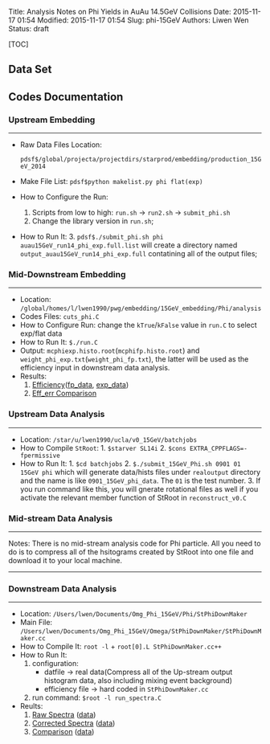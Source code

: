 Title: Analysis Notes on Phi Yields in AuAu 14.5GeV Collisions
Date: 2015-11-17 01:54
Modified: 2015-11-17 01:54
Slug: phi-15GeV
Authors: Liwen Wen
Status: draft

[TOC]

## Data Set

## Codes Documentation
### Upstream Embedding
----
* Raw Data Files Location: 

     `pdsf$/global/projecta/projectdirs/starprod/embedding/production_15GeV_2014` 

* Make File List: `pdsf$python makelist.py phi flat(exp)`
* How to Configure the Run:
    1. Scripts from low to high: `run.sh` -> `run2.sh` -> `submit_phi.sh`
    2. Change the library version in `run.sh`; 
* How to Run It:
    3. `pdsf$./submit_phi.sh phi auau15GeV_run14_phi_exp.full.list` will create a directory named `output_auau15GeV_run14_phi_exp.full` contatining all of the output files;

### Mid-Downstream Embedding
----
* Location: `/global/homes/l/lwen1990/pwg/embedding/15GeV_embedding/Phi/analysis`
* Codes Files: `cuts_phi.C`
* How to Configure Run: change the `kTrue`/`kFalse` value in `run.C` to select exp/flat data
* How to Run It: `$./run.C`
* Output: `mcphiexp.histo.root`(`mcphifp.histo.root`) and `weight_phi_exp.txt`(`weight_phi_fp.txt`), the latter will be used as the efficiency input in downstream data analysis.
* Results: 
    1. [Efficiency]({filename}/plots/final_eff_combined_phi_15GeV.pdf)([fp_data]({filename}/data/weight_phi_fp_15GeV.txt), [exp_data]({filename}/data/weight_phi_exp_15GeV.txt))
    2. [Eff_err Comparison]({filename}/plots/efferr_comparison_phi_15GeV.pdf)

### Upstream Data Analysis 
----
* Location: `/star/u/lwen1990/ucla/v0_15GeV/batchjobs`
* How to Compile `StRoot`: 
      1. `$starver SL14i`
      2. `$cons EXTRA_CPPFLAGS=-fpermissive`
* How to Run It:
      1. `$cd batchjobs`
      2. `$./submit_15GeV_Phi.sh 0901 01 15GeV phi` which will generate data/hists files under `realoutput` directory and the name is like `0901_15GeV_phi_data`. The `01` is the test number.
      3. If you run command like this, you will gnerate rotational files as well if you activate the relevant member function of StRoot in `reconstruct_v0.C`

### Mid-stream Data Analysis
----
Notes: There is no mid-stream analysis code for Phi particle. All you need to do is to compress all of the hsitograms created by StRoot into one file and download it to your local machine.

----
### Downstream Data Analysis
----
* Location: `/Users/lwen/Documents/Omg_Phi_15GeV/Phi/StPhiDownMaker`
* Main File: `/Users/lwen/Documents/Omg_Phi_15GeV/Omega/StPhiDownMaker/StPhiDownMaker.cc`
* How to Compile It: `root -l` + `root[0].L StPhiDownMaker.cc++`
* How to Run It: 
     1. configuration: 
           * datfile -> real data(Compress all of the Up-stream output histogram data, also including mixing event background)
           * efficiency file -> hard coded in `StPhiDownMaker.cc` 
     2. run command: `$root -l run_spectra.C`
* Reults:
     1. [Raw Spectra]({filename}/plots/omg_rawspectra.pdf) ([data]({filename}/data/omg_rawspectra.txt))
     2. [Corrected Spectra]({filename}/plots/omg_finalCorrSpectra.pdf) ([data]({filename}/data/omg_finalCorrSpectra.txt))
     3. [Comparison]({filename}/plots/compare11GeV_omg.pdf) ([data]({filename}/data/compare11GeV_omg.txt))
